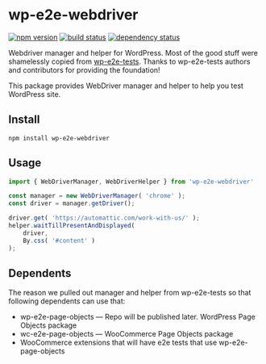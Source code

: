 wp-e2e-webdriver
================

[![npm version](https://img.shields.io/npm/v/wp-e2e-webdriver.svg?style=flat)](https://www.npmjs.com/package/wp-e2e-webdriver)
[![build status](https://api.travis-ci.org/woocommerce/wp-e2e-webdriver.svg)](http://travis-ci.org/woocommerce/wp-e2e-webdriver)
[![dependency status](https://david-dm.org/woocommerce/wp-e2e-webdriver.svg)](https://david-dm.org/woocommerce/wp-e2e-webdriver)

Webdriver manager and helper for WordPress. Most of the good stuff were shamelessly
copied from [wp-e2e-tests](https://github.com/Automattic/wp-e2e-tests). Thanks to
wp-e2e-tests authors and contributors for providing the foundation!

This package provides WebDriver manager and helper to help you test WordPress
site.

## Install

```
npm install wp-e2e-webdriver
```

## Usage

~~~js
import { WebDriverManager, WebDriverHelper } from 'wp-e2e-webdriver'

const manager = new WebDriverManager( 'chrome' );
const driver = manager.getDriver();

driver.get( 'https://automattic.com/work-with-us/' );
helper.waitTillPresentAndDisplayed(
	driver,
	By.css( '#content' )
);
~~~

## Dependents

The reason we pulled out manager and helper from wp-e2e-tests so that following
dependents can use that:

* wp-e2e-page-objects &mdash; Repo will be published later. WordPress Page Objects
  package
* wc-e2e-page-objects &mdash; WooCommerce Page Objects package
* WooCommerce extensions that will have e2e tests that use wp-e2e-page-objects

